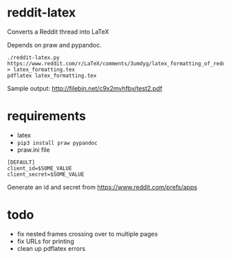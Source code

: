 # reddit-latex
Converts a Reddit thread into LaTeX

Depends on praw and pypandoc.

```
./reddit-latex.py https://www.reddit.com/r/LaTeX/comments/3umdyg/latex_formatting_of_reddit_posts > latex_formatting.tex
pdflatex latex_formatting.tex
```

Sample output: http://filebin.net/c9x2mvhfbv/test2.pdf


# requirements

 - latex
 - `pip3 install praw pypandoc`
 - praw.ini file

```
[DEFAULT]
client_id=$SOME_VALUE
client_secret=$SOME_VALUE
```

Generate an id and secret from https://www.reddit.com/prefs/apps


# todo

- fix nested frames crossing over to multiple pages
- fix URLs for printing
- clean up pdflatex errors


